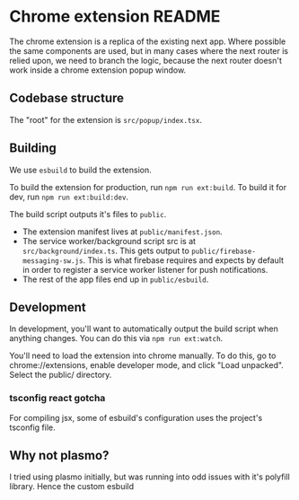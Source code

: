 # Chrome extension README

The chrome extension is a replica of the existing next app. Where possible the same components are used, but in many cases where the next router is relied upon, we need to branch the logic, because the next router doesn't work inside a chrome extension popup window.

## Codebase structure

The "root" for the extension is `src/popup/index.tsx`.

## Building

We use `esbuild` to build the extension.

To build the extension for production, run `npm run ext:build`. To build it for dev, run `npm run ext:build:dev`.

The build script outputs it's files to `public`.

- The extension manifest lives at `public/manifest.json`.
- The service worker/background script src is at `src/background/index.ts`. This gets output to `public/firebase-messaging-sw.js`. This is what firebase requires and expects by default in order to register a service worker listener for push notifications.
- The rest of the app files end up in `public/esbuild`.

## Development

In development, you'll want to automatically output the build script when anything changes. You can do this via `npm run ext:watch`.

You'll need to load the extension into chrome manually. To do this, go to chrome://extensions, enable developer mode, and click "Load unpacked". Select the public/ directory.

### tsconfig react gotcha

For compiling jsx, some of esbuild's configuration uses the project's tsconfig file.

## Why not plasmo?

I tried using plasmo initially, but was running into odd issues with it's polyfill library. Hence the custom esbuild
